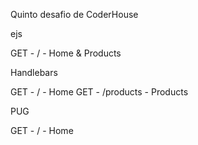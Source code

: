 Quinto desafio de CoderHouse

ejs

GET - / - Home & Products

Handlebars

GET - / - Home GET - /products - Products

PUG

GET - / - Home